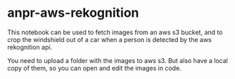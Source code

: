 # anpr-aws-rekognition

This notebook can be used to fetch images from an aws s3 bucket, and to crop the windshield out of a car when a person is detected by the aws rekognition api.

You need to upload a folder with the images to aws s3. But also have a local copy of them, so you can open and edit the images in code.

